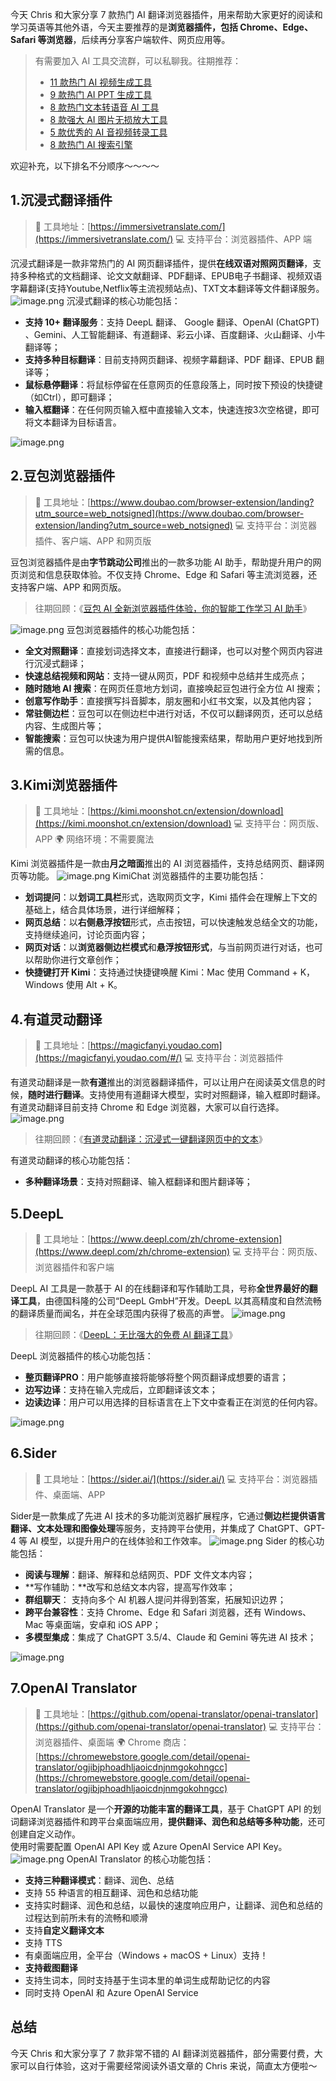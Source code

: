今天 Chris 和大家分享 7 款热门 AI 翻译浏览器插件，用来帮助大家更好的阅读和学习英语等其他外语，今天主要推荐的是**浏览器插件，包括 Chrome、Edge、Safari 等浏览器**，后续再分享客户端软件、网页应用等。
> 有需要加入 AI 工具交流群，可以私聊我。往期推荐：
> - [11 款热门 AI 视频生成工具](https://mp.weixin.qq.com/s/CAeqpbOlELjqmw6kKwYNlw)
> - [9 款热门 AI PPT 生成工具](https://mp.weixin.qq.com/s/2vSvFcz5pwtPimZqv36d-w)
> - [8 款热门文本转语音 AI 工具](https://mp.weixin.qq.com/s/jwSCcLtHUPc_rIZD0etzAQ)
> - [8 款强大 AI 图片无损放大工具](https://mp.weixin.qq.com/s/4WbAz_e9jvr9ymFtH8pjOg)
> - [5 款优秀的 AI 音视频转录工具](https://mp.weixin.qq.com/s/sI1DjidD5PRX5W1cQURz1g)
> - [8 款热门 AI 搜索引擎](https://mp.weixin.qq.com/s/CfbDzTFA2JnfCuFbhO-1Ug)


欢迎补充，以下排名不分顺序～～～～
## 1.沉浸式翻译插件
> 🔗 工具地址：[https://immersivetranslate.com/](https://immersivetranslate.com/)
> 💻 支持平台：浏览器插件、APP 端

沉浸式翻译是一款非常热门的 AI 网页翻译插件，提供**在线双语对照网页翻译**，支持多种格式的文档翻译、论文文献翻译、PDF翻译、EPUB电子书翻译、视频双语字幕翻译(支持Youtube,Netflix等主流视频站点)、TXT文本翻译等文件翻译服务。
![image.png](https://cdn.nlark.com/yuque/0/2024/png/186051/1721138639145-877a2470-f0e6-42db-a23e-517eb6cfa751.png#averageHue=%23e9f9f3&clientId=u1ea43165-5d57-4&from=paste&height=1922&id=udae88561&originHeight=1922&originWidth=3354&originalType=binary&ratio=1&rotation=0&showTitle=false&size=1851714&status=done&style=none&taskId=u77312994-2ac0-4a9c-90c7-d9451e11fd1&title=&width=3354)
沉浸式翻译的核心功能包括：

- **支持 10+ 翻译服务**：支持 DeepL 翻译、 Google 翻译、OpenAI (ChatGPT) 、Gemini、人工智能翻译、有道翻译、彩云小译、百度翻译、火山翻译、小牛翻译等；
- **支持多种目标翻译**：目前支持网页翻译、视频字幕翻译、PDF 翻译、EPUB 翻译等；
- **鼠标悬停翻译**：将鼠标停留在任意网页的任意段落上，同时按下预设的快捷键（如Ctrl），即可翻译；
- **输入框翻译**：在任何网页输入框中直接输入文本，快速连按3次空格键，即可将文本翻译为目标语言。

![image.png](https://cdn.nlark.com/yuque/0/2024/png/186051/1721140656818-5ee6e7fa-aec2-41b1-9b58-69ad6d20499f.png#averageHue=%23cecece&clientId=u1ea43165-5d57-4&from=paste&height=715&id=u46d1cb91&originHeight=715&originWidth=1066&originalType=binary&ratio=1&rotation=0&showTitle=false&size=193783&status=done&style=none&taskId=ue6e42c25-909c-4923-b7a2-3ea89f237f7&title=&width=1066)
## 2.豆包浏览器插件
> 🔗 工具地址：[https://www.doubao.com/browser-extension/landing?utm_source=web_notsigned](https://www.doubao.com/browser-extension/landing?utm_source=web_notsigned)
> 💻 支持平台：浏览器插件、客户端、APP 和网页版

豆包浏览器插件是由**字节跳动公司**推出的一款多功能 AI 助手，帮助提升用户的网页浏览和信息获取体验。不仅支持 Chrome、Edge 和 Safari 等主流浏览器，还支持客户端、APP 和网页版。
> 往期回顾：《[豆包 AI 全新浏览器插件体验，你的智能工作学习 AI 助手](https://mp.weixin.qq.com/s/P_eUIDWS5bTeZSNsY_hjPA)》

![image.png](https://cdn.nlark.com/yuque/0/2024/png/186051/1721139155875-56680624-dff3-47ca-98bc-3e9a8dab4451.png#averageHue=%23cbe6e4&clientId=u1ea43165-5d57-4&from=paste&height=1910&id=u8790787a&originHeight=1910&originWidth=3368&originalType=binary&ratio=1&rotation=0&showTitle=false&size=4628034&status=done&style=none&taskId=ue108e566-7c80-48a1-9401-d4f72af891b&title=&width=3368)
豆包浏览器插件的核心功能包括：

- **全文对照翻译**：直接划词选择文本，直接进行翻译，也可以对整个网页内容进行沉浸式翻译；
- **快速总结视频和网站**：支持一键从网页，PDF 和视频中总结并生成亮点；
- **随时随地 AI 搜索**：在网页任意地方划词，直接唤起豆包进行全方位 AI 搜索；
- **创意写作助手**：直接撰写抖音脚本，朋友圈和小红书文案，以及其他内容；
- **常驻侧边栏**：豆包可以在侧边栏中进行对话，不仅可以翻译网页，还可以总结内容、生成图片等；
- **智能搜索**：豆包可以快速为用户提供AI智能搜索结果，帮助用户更好地找到所需的信息。
## 3.Kimi浏览器插件
> 🔗 工具地址：[https://kimi.moonshot.cn/extension/download](https://kimi.moonshot.cn/extension/download)
> 💻 支持平台：网页版、APP
> 🌍 网络环境：不需要魔法

Kimi 浏览器插件是一款由**月之暗面**推出的 AI 浏览器插件，支持总结网页、翻译网页等功能。
![image.png](https://cdn.nlark.com/yuque/0/2024/png/186051/1721139469671-383a5560-1b00-445f-ad62-55e209b7221e.png#averageHue=%232a2639&clientId=u1ea43165-5d57-4&from=paste&height=1898&id=u5de104b9&originHeight=1898&originWidth=3364&originalType=binary&ratio=1&rotation=0&showTitle=false&size=3390453&status=done&style=none&taskId=u3507a995-d118-4d07-aeff-7d6ff7feb7c&title=&width=3364)
KimiChat 浏览器插件的主要功能包括：

- **划词提问**：以**划词工具栏**形式，选取网页文字，Kimi 插件会在理解上下文的基础上，结合具体场景，进行详细解释；
- **网页总结**：以**右侧悬浮按钮**形式，点击按钮，可以快速触发总结全文的功能，支持继续追问，讨论页面内容；
- **网页对话**：以**浏览器侧边栏模式**和**悬浮按钮形式**，与当前网页进行对话，也可以帮助你进行文章创作；
- **快捷键打开 Kimi**：支持通过快捷键唤醒 Kimi：Mac 使用 Command + K，Windows 使用 Alt + K。

## 4.有道灵动翻译
> 🔗 工具地址：[https://magicfanyi.youdao.com](https://magicfanyi.youdao.com/#/)
> 💻 支持平台：浏览器插件

有道灵动翻译是一款**有道**推出的浏览器翻译插件，可以让用户在阅读英文信息的时候，**随时进行翻译**。支持使用有道翻译大模型，实时对照翻译，输入框即时翻译。有道灵动翻译目前支持 Chrome 和 Edge 浏览器，大家可以自行选择。
![image.png](https://cdn.nlark.com/yuque/0/2024/png/186051/1721140195032-43e59b07-64fa-45d4-b5de-51f6f69087cd.png#averageHue=%2387a8bc&clientId=u1ea43165-5d57-4&from=paste&height=1904&id=ued0c8de6&originHeight=1904&originWidth=3350&originalType=binary&ratio=1&rotation=0&showTitle=false&size=4606185&status=done&style=none&taskId=u7836badc-0495-4f68-a076-9ff86683f6e&title=&width=3350)
> 往期回顾：《[有道灵动翻译：沉浸式一键翻译网页中的文本](https://mp.weixin.qq.com/s/6yuJ50PXUJKrsHjHf5o-gw)》

有道灵动翻译的核心功能包括：

- **多种翻译场景**：支持对照翻译、输入框翻译和图片翻译等；
## 5.DeepL
> 🔗 工具地址：[https://www.deepl.com/zh/chrome-extension](https://www.deepl.com/zh/chrome-extension)
> 💻 支持平台：网页版、浏览器插件和客户端

DeepL AI 工具是一款基于 AI 的在线翻译和写作辅助工具，号称**全世界最好的翻译工具**，由德国科隆的公司“DeepL GmbH”开发。DeepL 以其高精度和自然流畅的翻译质量而闻名，并在全球范围内获得了极高的声誉。
![image.png](https://cdn.nlark.com/yuque/0/2024/png/186051/1721137942730-5db309c8-758c-4089-bee7-954574ac3aba.png#averageHue=%23e17948&clientId=u1ea43165-5d57-4&from=paste&height=1734&id=u8878bc79&originHeight=1734&originWidth=3358&originalType=binary&ratio=1&rotation=0&showTitle=false&size=1029773&status=done&style=none&taskId=uad90d949-febc-4170-a8d5-2dd8b968df7&title=&width=3358)
> 往期回顾：《[DeepL：无比强大的免费 AI 翻译工具](https://mp.weixin.qq.com/s/tehmxz1-iy7xVh8iTsdxnw)》

DeepL 浏览器插件的核心功能包括：

- **整页翻译PRO**：用户能够直接将能够将整个网页翻译成想要的语言；
- **边写边译**：支持在输入完成后，立即翻译该文本；
- **边读边译**：用户可以用选择的目标语言在上下文中查看正在浏览的任何内容。

![image.png](https://cdn.nlark.com/yuque/0/2024/png/186051/1721140605263-3cf9a837-0d12-409f-8ef9-0f6825d7cfb2.png#averageHue=%23ede7db&clientId=u1ea43165-5d57-4&from=paste&height=406&id=u1f267f40&originHeight=406&originWidth=727&originalType=binary&ratio=1&rotation=0&showTitle=false&size=49503&status=done&style=none&taskId=ub7613ffb-85a7-41e6-a40f-7f0d066f813&title=&width=727)
## 6.Sider
> 🔗 工具地址：[https://sider.ai/](https://sider.ai/)
> 💻 支持平台：浏览器插件、桌面端、APP

Sider是一款集成了先进 AI 技术的多功能浏览器扩展程序，它通过**侧边栏提供语言翻译、文本处理和图像处理**等服务，支持跨平台使用，并集成了 ChatGPT、GPT-4 等 AI 模型，以提升用户的在线体验和工作效率。
![image.png](https://cdn.nlark.com/yuque/0/2024/png/186051/1721137841784-11486d39-b2e1-4c6b-b31a-7b63680f1607.png#averageHue=%23cbe3ec&clientId=u1ea43165-5d57-4&from=paste&height=1806&id=u19fcfef8&originHeight=1806&originWidth=3372&originalType=binary&ratio=1&rotation=0&showTitle=false&size=1313543&status=done&style=none&taskId=u55daf605-138b-47a2-aa03-1c85a06a929&title=&width=3372)
Sider 的核心功能包括：

- **阅读与理解**：翻译、解释和总结网页、PDF 文件文本内容；
- **写作辅助：**改写和总结文本内容，提高写作效率；
- **群组聊天**： 支持向多个 AI 机器人提问并得到答案，拓展知识边界；
- **跨平台兼容性**：支持 Chrome、Edge 和 Safari 浏览器，还有 Windows、Mac 等桌面端，安卓和 iOS APP；
- **多模型集成**：集成了 ChatGPT 3.5/4、Claude 和 Gemini 等先进 AI 技术；

![image.png](https://cdn.nlark.com/yuque/0/2024/png/186051/1721138364521-3f06a5df-ccf0-4d56-b30b-d70c86182834.png#averageHue=%23dbd5d3&clientId=u1ea43165-5d57-4&from=paste&height=806&id=u48675182&originHeight=806&originWidth=1240&originalType=binary&ratio=1&rotation=0&showTitle=false&size=206966&status=done&style=none&taskId=ude7b7ebb-e3a3-4b7c-a830-860ba48cc54&title=&width=1240)
## 7.OpenAI Translator
> 🔗 工具地址：[https://github.com/openai-translator/openai-translator](https://github.com/openai-translator/openai-translator)
> 💻 支持平台：浏览器插件、桌面端
> 🌍 Chrome 商店：[https://chromewebstore.google.com/detail/openai-translator/ogjibjphoadhljaoicdnjnmgokohngcc](https://chromewebstore.google.com/detail/openai-translator/ogjibjphoadhljaoicdnjnmgokohngcc)

OpenAI Translator 是一个**开源的功能丰富的翻译工具**，基于 ChatGPT API 的划词翻译浏览器插件和跨平台桌面端应用，**提供翻译、润色和总结等多种功能**，还可创建自定义动作。    
使用时需要配置 OpenAI API Key 或 Azure OpenAI Service API Key。
![image.png](https://cdn.nlark.com/yuque/0/2024/png/186051/1721141035751-ce27051f-ac13-4173-bffc-6de4a27c882e.png#averageHue=%23f2f3f2&clientId=u1ea43165-5d57-4&from=paste&height=1516&id=Qoutz&originHeight=1516&originWidth=2104&originalType=binary&ratio=1&rotation=0&showTitle=false&size=1792072&status=done&style=none&taskId=ue992f5ae-7d36-4d21-a840-68c33e61b5b&title=&width=2104)
OpenAI Translator 的核心功能包括：

- **支持三种翻译模式**：翻译、润色、总结
- 支持 55 种语言的相互翻译、润色和总结功能
- 支持实时翻译、润色和总结，以最快的速度响应用户，让翻译、润色和总结的过程达到前所未有的流畅和顺滑
- 支持**自定义翻译文本**
- 支持 TTS
- 有桌面端应用，全平台（Windows + macOS + Linux）支持！
- **支持截图翻译**
- 支持生词本，同时支持基于生词本里的单词生成帮助记忆的内容
- 同时支持 OpenAI 和 Azure OpenAI Service
## 总结
今天 Chris 和大家分享了 7 款非常不错的 AI 翻译浏览器插件，部分需要付费，大家可以自行体验，这对于需要经常阅读外语文章的 Chris 来说，简直太方便啦～
